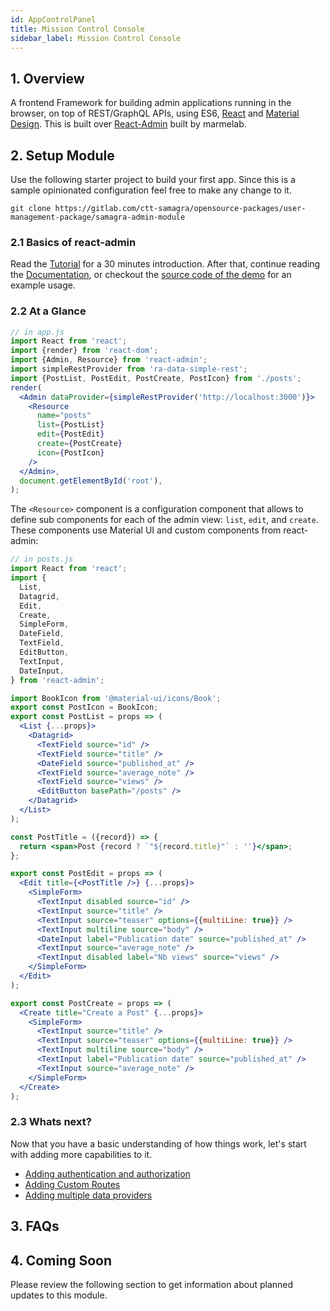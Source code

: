 ```yaml
---
id: AppControlPanel
title: Mission Control Console
sidebar_label: Mission Control Console
---
```


## 1. Overview

A frontend Framework for building admin applications running in the browser, on top of REST/GraphQL APIs, using ES6, [React](https://facebook.github.io/react/) and [Material Design](https://material.io/). This is built over [React-Admin](https://marmelab.com/react-admin/) built by marmelab.

## 2. Setup Module

Use the following starter project to build your first app. Since this is a sample opinionated configuration feel free to make any change to it.

`git clone https://gitlab.com/ctt-samagra/opensource-packages/user-management-package/samagra-admin-module`

### 2.1 Basics of react-admin

Read the [Tutorial](./Tutorial.md) for a 30 minutes introduction. After that, continue reading the [Documentation](./DataProviders.md), or checkout the [source code of the demo](https://github.com/marmelab/react-admin/tree/master/examples/demo) for an example usage.

### 2.2 At a Glance

```jsx
// in app.js
import React from 'react';
import {render} from 'react-dom';
import {Admin, Resource} from 'react-admin';
import simpleRestProvider from 'ra-data-simple-rest';
import {PostList, PostEdit, PostCreate, PostIcon} from './posts';
render(
  <Admin dataProvider={simpleRestProvider('http://localhost:3000')}>
    <Resource
      name="posts"
      list={PostList}
      edit={PostEdit}
      create={PostCreate}
      icon={PostIcon}
    />
  </Admin>,
  document.getElementById('root'),
);
```

The `<Resource>` component is a configuration component that allows to define sub components for each of the admin view: `list`, `edit`, and `create`. These components use Material UI and custom components from react-admin:

```jsx
// in posts.js
import React from 'react';
import {
  List,
  Datagrid,
  Edit,
  Create,
  SimpleForm,
  DateField,
  TextField,
  EditButton,
  TextInput,
  DateInput,
} from 'react-admin';

import BookIcon from '@material-ui/icons/Book';
export const PostIcon = BookIcon;
export const PostList = props => (
  <List {...props}>
    <Datagrid>
      <TextField source="id" />
      <TextField source="title" />
      <DateField source="published_at" />
      <TextField source="average_note" />
      <TextField source="views" />
      <EditButton basePath="/posts" />
    </Datagrid>
  </List>
);

const PostTitle = ({record}) => {
  return <span>Post {record ? `"${record.title}"` : ''}</span>;
};

export const PostEdit = props => (
  <Edit title={<PostTitle />} {...props}>
    <SimpleForm>
      <TextInput disabled source="id" />
      <TextInput source="title" />
      <TextInput source="teaser" options={{multiLine: true}} />
      <TextInput multiline source="body" />
      <DateInput label="Publication date" source="published_at" />
      <TextInput source="average_note" />
      <TextInput disabled label="Nb views" source="views" />
    </SimpleForm>
  </Edit>
);

export const PostCreate = props => (
  <Create title="Create a Post" {...props}>
    <SimpleForm>
      <TextInput source="title" />
      <TextInput source="teaser" options={{multiLine: true}} />
      <TextInput multiline source="body" />
      <TextInput label="Publication date" source="published_at" />
      <TextInput source="average_note" />
    </SimpleForm>
  </Create>
);
```

### 2.3 Whats next?

Now that you have a basic understanding of how things work, let's start with adding more capabilities to it.

- [Adding authentication and authorization](./AdminAuthenticationAndAuthorisation)
- [Adding Custom Routes](./AdminAddingCustomRoutes)
- [Adding multiple data providers](./AdminAddingExternalData)

## 3. FAQs

## 4. Coming Soon

Please review the following section to get information about planned updates to this module.
